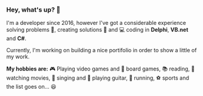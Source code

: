 ### Hey, what's up? 👋

I'm a developer since 2016, however I've got a considerable experience solving problems 🐞, creating solutions 💉 and 💻 coding in **Delphi**, **VB.net** and **C#**.

Currently, I'm working on building a nice portifolio in order to show a little of my work.

**My hobbies are:** 🎮 Playing video games and 🎲 board games, 📚 reading, 📼 watching movies, 🎤 singing and 🎸 playing guitar, 🏃 running, ⚽ sports and the list goes on... 😆
<!--
**FernandoLucius/fernandolucius** is a ✨ _special_ ✨ repository because its `README.md` (this file) appears on your GitHub profile.

Here are some ideas to get you started:

- 🔭 I’m currently working on ...
- 🌱 I’m currently learning ...
- 👯 I’m looking to collaborate on ...
- 🤔 I’m looking for help with ...
- 💬 Ask me about ...
- 📫 How to reach me: ...
- 😄 Pronouns: ...
- ⚡ Fun fact: ...
-->
